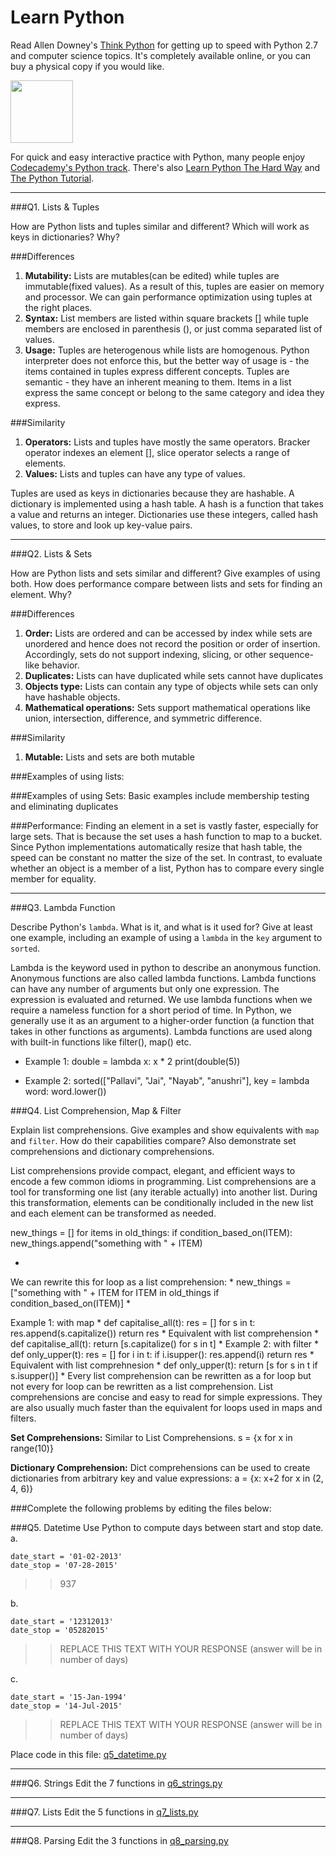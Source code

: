 # Learn Python

Read Allen Downey's [Think Python](http://www.greenteapress.com/thinkpython/) for getting up to speed with Python 2.7 and computer science topics. It's completely available online, or you can buy a physical copy if you would like.

<a href="http://www.greenteapress.com/thinkpython/"><img src="img/think_python.png" style="width: 100px;" target="_blank"></a>

For quick and easy interactive practice with Python, many people enjoy [Codecademy's Python track](http://www.codecademy.com/en/tracks/python). There's also [Learn Python The Hard Way](http://learnpythonthehardway.org/book/) and [The Python Tutorial](https://docs.python.org/2/tutorial/).

---

###Q1. Lists &amp; Tuples

How are Python lists and tuples similar and different? Which will work as keys in dictionaries? Why?

###Differences
1. **Mutability:** Lists are mutables(can be edited) while tuples are immutable(fixed values). As a result of this, tuples are easier on memory and processor. We can gain performance optimization using tuples at the right places. 
2. **Syntax:** List members are listed within square brackets [] while tuple members are enclosed in parenthesis (), or just comma separated list of values.
3. **Usage:** Tuples are heterogenous while lists are homogenous. Python interpreter does not enforce this, but the better way of usage is - the items contained in  tuples express different concepts. Tuples are semantic -  they have an inherent meaning to them. Items in a list express the same concept or belong to the same category and idea they express.

###Similarity
1. **Operators:** Lists and tuples have mostly the same operators. Bracker operator indexes an element [], slice operator selects a range of elements. 
2. **Values:** Lists and tuples can have any type of values.

Tuples are used as keys in dictionaries because they are hashable. A dictionary is implemented using a hash table. A hash is a function that takes a value and returns an integer. Dictionaries use these integers, called hash values, to store and look up key-value pairs. 

---

###Q2. Lists &amp; Sets

How are Python lists and sets similar and different? Give examples of using both. How does performance compare between lists and sets for finding an element. Why?

###Differences
1. **Order:** Lists are ordered and can be accessed by index while sets are unordered and hence does not record the position or order of insertion. Accordingly, sets do not support indexing, slicing, or other sequence-like behavior.
2. **Duplicates:** Lists can have duplicated while sets cannot have duplicates
3. **Objects type:** Lists can contain any type of objects while sets can only have hashable objects.
4. **Mathematical operations:** Sets support mathematical operations like union, intersection, difference, and symmetric difference.

###Similarity
1. **Mutable:** Lists and sets are both mutable

###Examples of using lists:


###Examples of using Sets:
Basic examples include membership testing and eliminating duplicates

###Performance:
Finding an element in a set is vastly faster, especially for large sets. That is because the set uses a hash function to map to a bucket. Since Python implementations automatically resize that hash table, the speed can be constant  no matter the size of the set.
In contrast, to evaluate whether an object is a member of a list, Python has to compare every single member for equality.

---

###Q3. Lambda Function

Describe Python's `lambda`. What is it, and what is it used for? Give at least one example, including an example of using a `lambda` in the `key` argument to `sorted`.

Lambda is the keyword used in python to describe an anonymous function. Anonymous functions are also called lambda functions. Lambda functions can have any number of arguments but only one expression. The expression is evaluated and returned. We use lambda functions when we require a nameless function for a short period of time. In Python, we generally use it as an argument to a higher-order function (a function that takes in other functions as arguments). Lambda functions are used along with built-in functions like filter(), map() etc.
* Example 1:
double = lambda x: x * 2
print(double(5))

* Example 2:
sorted(["Pallavi", "Jai", "Nayab", "anushri"], key = lambda word: word.lower())


###Q4. List Comprehension, Map &amp; Filter

Explain list comprehensions. Give examples and show equivalents with `map` and `filter`. How do their capabilities compare? Also demonstrate set comprehensions and dictionary comprehensions.

List comprehensions provide compact, elegant, and efficient ways to encode a few common idioms in programming. List comprehensions are a tool for transforming one list (any iterable actually) into another list. During this transformation, elements can be conditionally included in the new list and each element can be transformed as needed.

new_things = []
 for items in old_things:
    if condition_based_on(ITEM):
       new_things.append("something with " + ITEM)

*
We can rewrite this for loop as a list comprehension:
* 
new_things = ["something with " + ITEM for ITEM in old_things if condition_based_on(ITEM)]
* 

Example 1: with map
*
def capitalise_all(t):
    res = []
    for s in t:
        res.append(s.capitalize())
    return res
* 
Equivalent with list comprehension
* 
def capitalise_all(t):
    return [s.capitalize() for s in t]
* 
Example 2: with filter
*  
def only_upper(t):
    res = []
    for i in t:
        if i.isupper():
            res.append(i)
    return res
* 
Equivalent with list comprehnesion
* 
def only_upper(t):
    return [s for s in t if s.isupper()]
* 
Every list comprehension can be rewritten as a for loop but not every for loop can be rewritten as a list comprehension.
List comprehensions are concise and easy to read for simple expressions. They are also usually much faster than the equivalent for loops used in maps and filters.

**Set Comprehensions:**
Similar to List Comprehensions.
s = {x for x in range(10)}

**Dictionary Comprehension:**
Dict comprehensions can be used to create dictionaries from arbitrary key and value expressions:
a = {x: x+2 for x in (2, 4, 6)}


###Complete the following problems by editing the files below:

###Q5. Datetime
Use Python to compute days between start and stop date.   
a.  

```
date_start = '01-02-2013'    
date_stop = '07-28-2015'
```

>> 937

b.  
```
date_start = '12312013'  
date_stop = '05282015'  
```

>> REPLACE THIS TEXT WITH YOUR RESPONSE (answer will be in number of days)

c.  
```
date_start = '15-Jan-1994'      
date_stop = '14-Jul-2015'  
```

>> REPLACE THIS TEXT WITH YOUR RESPONSE  (answer will be in number of days)

Place code in this file: [q5_datetime.py](python/q5_datetime.py)

---

###Q6. Strings
Edit the 7 functions in [q6_strings.py](python/q6_strings.py)

---

###Q7. Lists
Edit the 5 functions in [q7_lists.py](python/q7_lists.py)

---

###Q8. Parsing
Edit the 3 functions in [q8_parsing.py](python/q8_parsing.py)





